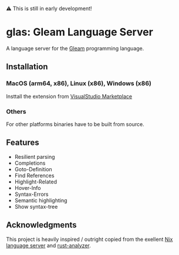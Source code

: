 :warning: This is still in early development!

# glas: Gleam Language Server 

A language server for the [Gleam](https://gleam.run/) programming language.

## Installation

### MacOS (arm64, x86), Linux (x86), Windows (x86) 

Insttall the extension from [VisualStudio Marketplace](https://marketplace.visualstudio.com/items?itemName=maurobalbi.glas-vscode)

### Others

For other platforms binaries have to be built from source.

## Features

- Resilient parsing
- Completions
- Goto-Definition
- Find References
- Highlight-Related
- Hover-Info
- Syntax-Errors
- Semantic highlighting
- Show syntax-tree

## Acknowledgments

This project is heavily inspired / outright copied from the exellent [Nix language server](https://github.com/oxalica/nil) and [rust-analyzer](https://github.com/rust-lang/rust-analyzer).
